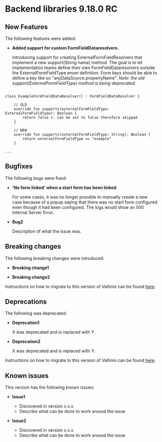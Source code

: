 # Backend libraries 9.18.0 RC

## New Features

The following features were added:

* **Added support for custom FormFieldDataresolvers.**

  Introducing support for creating ExternalFormFieldResolvers that implement a new support(String name) method.
  The goal is to let implementation teams define their own FormFieldDataresolvers outside the ExternalFormFieldType enum definition.
  Form keys should be able to define a key like so "anyDataSource.propertyName".
  _Note: the old support(ExternalFormFieldType) method is being deprecated._

```

class ExampleFormFieldDataResolver() : FormFieldDataResolver {
  
    // OLD
    override fun supports(externalFormFieldType: ExternalFormFieldType): Boolean {
        return false <- can be set to false therefore skipped
    }
  
    // NEW
    override fun supports(externalFormFieldType: String): Boolean {
        return externalFormFieldType == "example"
    }

...

```


## Bugfixes

The following bugs were fixed:

* **'No form linked' when a start form has been linked**

  For some cases, it was no longer possible to manually create a new case because of a popup saying that there was no
  start form configured even though it had been configured. The logs would show an 500 Internal Server Error.

* **Bug2**

  Description of what the issue was.

## Breaking changes

The following breaking changes were introduced:

* **Breaking change1**

* **Breaking change2**

Instructions on how to migrate to this version of Valtimo can be found [here](migration.md).

## Deprecations

The following was deprecated:

* **Deprecation1**

  X was deprecated and is replaced with Y.

* **Deprecation2**

  X was deprecated and is replaced with Y.

Instructions on how to migrate to this version of Valtimo can be found [here](migration.md).

## Known issues

This version has the following known issues:

* **Issue1**
  * Discovered in version x.x.x
  * Describe what can be done to work around the issue

* **Issue2**
  * Discovered in version x.x.x
  * Describe what can be done to work around the issue
